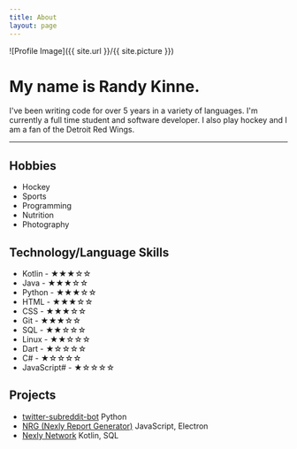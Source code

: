 ```yaml
---
title: About
layout: page
---
```

![Profile Image]({{ site.url }}/{{ site.picture }})

# My name is Randy Kinne.

I've been writing code for over 5 years in a variety of languages. I'm currently a full time student and software developer. I also play hockey and I am a fan of the Detroit Red Wings.

---

<h2>Hobbies</h2>

<ul class="skill-list">
	<li>Hockey</li>
	<li>Sports</li>
	<li>Programming</li>
	<li>Nutrition</li>
	<li>Photography</li>
</ul>

<h2>Technology/Language Skills</h2>

<ul class="skill-list">
	<li>Kotlin - ★★★☆☆</li>
	<li>Java - ★★★☆☆</li>
	<li>Python - ★★★☆☆</li>
    <li>HTML - ★★★☆☆</li>
    <li>CSS - ★★★☆☆</li>
	<li>Git - ★★★☆☆</li>
	<li>SQL - ★★☆☆☆</li>
	<li>Linux - ★★☆☆☆</li>
	<li>Dart - ★☆☆☆☆</li>
	<li>C# - ★☆☆☆☆</li>
	<li>JavaScript# - ★☆☆☆☆</li>
</ul>

<h2>Projects</h2>

<ul>
	<li><a href="https://github.com/randykinne/twitter-subreddit-bot">twitter-subreddit-bot</a> Python</li>
	<li><a href="https://github.com/randykinne/nrg">NRG (Nexly Report Generator)</a> JavaScript, Electron</li>
	<li><a href="https://nexly.network/">Nexly Network</a> Kotlin, SQL</li>
</ul>
